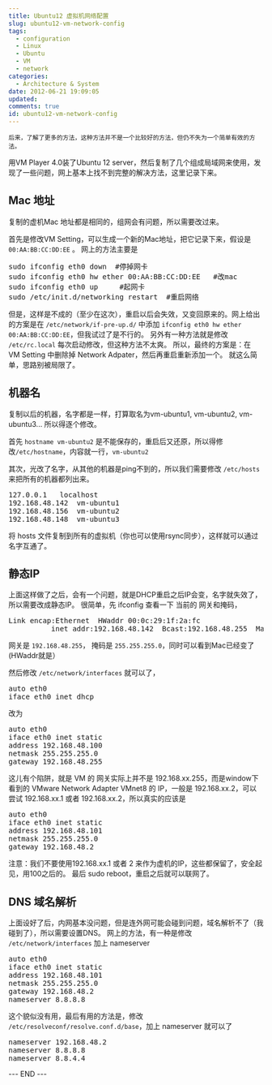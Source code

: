 ```yaml
---
title: Ubuntu12 虚拟机网络配置
slug: ubuntu12-vm-network-config
tags:
  - configuration
  - Linux
  - Ubuntu
  - VM
  - network
categories:
  - Architecture & System
date: 2012-06-21 19:09:05
updated:
comments: true
id: ubuntu12-vm-network-config
---
```


    后来，了解了更多的方法，这种方法并不是一个比较好的方法，但仍不失为一个简单有效的方法。

用VM Player 4.0装了Ubuntu 12 server，然后复制了几个组成局域网来使用，发现了一些问题，网上基本上找不到完整的解决方法，这里记录下来。

<!-- more -->

## Mac 地址

复制的虚机Mac 地址都是相同的，组网会有问题，所以需要改过来。

首先是修改VM Setting，可以生成一个新的Mac地址，把它记录下来，假设是
`00:AA:BB:CC:DD:EE` 。
网上的方法主要是
<pre class="lang:default decode:true">sudo ifconfig eth0 down  #停掉网卡
sudo ifconfig eth0 hw ether 00:AA:BB:CC:DD:EE   #改mac
sudo ifconfig eth0 up     #起网卡
sudo /etc/init.d/networking restart  #重启网络</pre>
但是，这样是不成的（至少在这次），重启以后会失效，又变回原来的。网上给出的方案是在 `/etc/network/if-pre-up.d/` 中添加
`ifconfig eth0 hw ether 00:AA:BB:CC:DD:EE`，但我试过了是不行的。
另外有一种方法就是修改 `/etc/rc.local` 每次启动修改，但这种方法不太爽。
所以，最终的方案是：在 VM Setting 中删除掉 Network Adpater，然后再重启重新添加一个。
就这么简单，思路别被局限了。

<!--more-->

## 机器名

复制以后的机器，名字都是一样，打算取名为vm-ubuntu1, vm-ubuntu2, vm-ubuntu3... 所以得逐个修改。

首先 `hostname vm-ubuntu2` 是不能保存的，重启后又还原，所以得修改`/etc/hostname`，内容就一行，`vm-ubuntu2`

其次，光改了名字，从其他的机器是ping不到的，所以我们需要修改 `/etc/hosts` 来把所有的机器都列出来。
<pre class="lang:default decode:true" title="hosts">127.0.0.1   localhost
192.168.48.142  vm-ubuntu1
192.168.48.156  vm-ubuntu2
192.168.48.148  vm-ubuntu3</pre>
将 hosts 文件复制到所有的虚拟机（你也可以使用rsync同步），这样就可以通过名字互通了。

## 静态IP

上面这样做了之后，会有一个问题，就是DHCP重启之后IP会变，名字就失效了，所以需要改成静态IP。
很简单，先 ifconfig 查看一下 当前的 网关和掩码，
<pre class="lang:default decode:true">Link encap:Ethernet  HWaddr 00:0c:29:1f:2a:fc
          inet addr:192.168.48.142  Bcast:192.168.48.255  Mask:255.255.255.0</pre>
网关是 `192.168.48.255`， 掩码是 `255.255.255.0`，同时可以看到Mac已经变了(HWaddr就是）

然后修改 `/etc/network/interfaces` 就可以了，
<pre class="lang:default decode:true">auto eth0
iface eth0 inet dhcp</pre>
改为
<pre class="lang:default decode:true">auto eth0
iface eth0 inet static
address 192.168.48.100
netmask 255.255.255.0
gateway 192.168.48.255</pre>
这儿有个陷阱，就是 VM 的 网关实际上并不是 192.168.xx.255，而是window下看到的 VMware Network Adapter VMnet8 的 IP，一般是 192.168.xx.2，可以尝试 192.168.xx.1 或者 192.168.xx.2，所以真实的应该是
<pre class="lang:default decode:true">auto eth0
iface eth0 inet static
address 192.168.48.101
netmask 255.255.255.0
gateway 192.168.48.2</pre>
注意：我们不要使用192.168.xx.1 或者 2 来作为虚机的IP，这些都保留了，安全起见，用100之后的。
最后 sudo reboot，重启之后就可以联网了。

## DNS 域名解析

上面设好了后，内网基本没问题，但是连外网可能会碰到问题，域名解析不了（我碰到了），所以需要设置DNS。
网上的方法，有一种是修改 `/etc/network/interfaces` 加上 nameserver
<pre class="lang:default decode:true">auto eth0
iface eth0 inet static
address 192.168.48.101
netmask 255.255.255.0
gateway 192.168.48.2
nameserver 8.8.8.8</pre>
这个貌似没有用，最后有用的方法是，修改 `/etc/resolveconf/resolve.conf.d/base`，加上 nameserver 就可以了
<pre class="lang:default decode:true">nameserver 192.168.48.2
nameserver 8.8.8.8
nameserver 8.8.4.4</pre>


--- END ---

